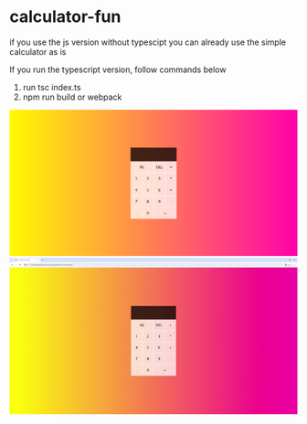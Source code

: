 # calculator-fun
if you use the js version without typescipt you can already use the simple calculator as is

If you run the typescript version, follow commands below

1. run tsc index.ts
2. npm run build or webpack

![Example 1](examples/example-1.png)
![Example 2](examples/example-2.gif)